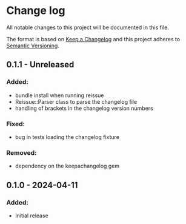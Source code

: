 # Change log
All notable changes to this project will be documented in this file.

The format is based on [Keep a Changelog](http://keepachangelog.com/)
and this project adheres to [Semantic Versioning](http://semver.org/).

## 0.1.1 - Unreleased
### Added:
- bundle install when running reissue
- Reissue::Parser class to parse the changelog file
- handling of brackets in the changelog version numbers
### Fixed:
- bug in tests loading the changelog fixture
### Removed:
- dependency on the keepachangelog gem

## 0.1.0 - 2024-04-11
### Added:
- Initial release
